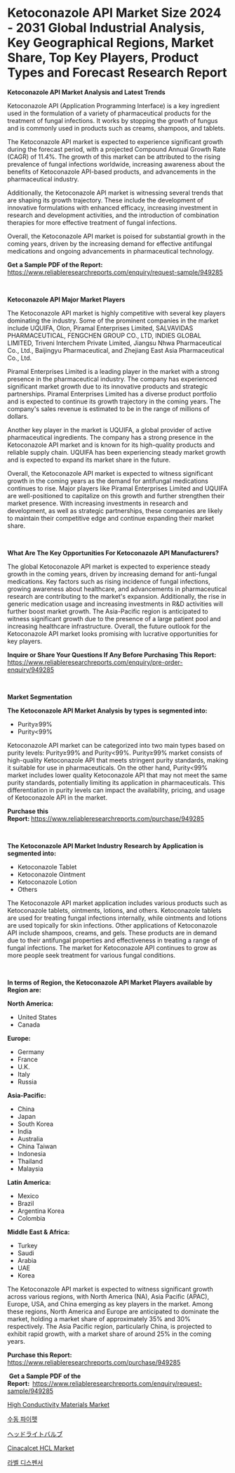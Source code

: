 <p><h1>Ketoconazole API Market Size 2024 - 2031 Global Industrial Analysis, Key Geographical Regions, Market Share, Top Key Players, Product Types and Forecast Research Report</h1></p><p><strong>Ketoconazole API Market Analysis and Latest Trends</strong></p>
<p><p>Ketoconazole API (Application Programming Interface) is a key ingredient used in the formulation of a variety of pharmaceutical products for the treatment of fungal infections. It works by stopping the growth of fungus and is commonly used in products such as creams, shampoos, and tablets.</p><p>The Ketoconazole API market is expected to experience significant growth during the forecast period, with a projected Compound Annual Growth Rate (CAGR) of 11.4%. The growth of this market can be attributed to the rising prevalence of fungal infections worldwide, increasing awareness about the benefits of Ketoconazole API-based products, and advancements in the pharmaceutical industry.</p><p>Additionally, the Ketoconazole API market is witnessing several trends that are shaping its growth trajectory. These include the development of innovative formulations with enhanced efficacy, increasing investment in research and development activities, and the introduction of combination therapies for more effective treatment of fungal infections.</p><p>Overall, the Ketoconazole API market is poised for substantial growth in the coming years, driven by the increasing demand for effective antifungal medications and ongoing advancements in pharmaceutical technology.</p></p>
<p><strong>Get a Sample PDF of the Report:&nbsp;</strong> <a href="https://www.reliableresearchreports.com/enquiry/request-sample/949285">https://www.reliableresearchreports.com/enquiry/request-sample/949285</a></p>
<p>&nbsp;</p>
<p><strong>Ketoconazole API Major Market Players</strong></p>
<p><p>The Ketoconazole API market is highly competitive with several key players dominating the industry. Some of the prominent companies in the market include UQUIFA, Olon, Piramal Enterprises Limited, SALVAVIDAS PHARMACEUTICAL, FENGCHEN GROUP CO., LTD, INDIES GLOBAL LIMITED, Triveni Interchem Private Limited, Jiangsu Nhwa Pharmaceutical Co., Ltd., Baijingyu Pharmaceutical, and Zhejiang East Asia Pharmaceutical Co., Ltd.</p><p>Piramal Enterprises Limited is a leading player in the market with a strong presence in the pharmaceutical industry. The company has experienced significant market growth due to its innovative products and strategic partnerships. Piramal Enterprises Limited has a diverse product portfolio and is expected to continue its growth trajectory in the coming years. The company's sales revenue is estimated to be in the range of millions of dollars.</p><p>Another key player in the market is UQUIFA, a global provider of active pharmaceutical ingredients. The company has a strong presence in the Ketoconazole API market and is known for its high-quality products and reliable supply chain. UQUIFA has been experiencing steady market growth and is expected to expand its market share in the future.</p><p>Overall, the Ketoconazole API market is expected to witness significant growth in the coming years as the demand for antifungal medications continues to rise. Major players like Piramal Enterprises Limited and UQUIFA are well-positioned to capitalize on this growth and further strengthen their market presence. With increasing investments in research and development, as well as strategic partnerships, these companies are likely to maintain their competitive edge and continue expanding their market share.</p></p>
<p>&nbsp;</p>
<p><strong>What Are The Key Opportunities For Ketoconazole API Manufacturers?</strong></p>
<p><p>The global Ketoconazole API market is expected to experience steady growth in the coming years, driven by increasing demand for anti-fungal medications. Key factors such as rising incidence of fungal infections, growing awareness about healthcare, and advancements in pharmaceutical research are contributing to the market's expansion. Additionally, the rise in generic medication usage and increasing investments in R&D activities will further boost market growth. The Asia-Pacific region is anticipated to witness significant growth due to the presence of a large patient pool and increasing healthcare infrastructure. Overall, the future outlook for the Ketoconazole API market looks promising with lucrative opportunities for key players.</p></p>
<p><strong>Inquire or Share Your Questions If Any Before Purchasing This Report:</strong> <a href="https://www.reliableresearchreports.com/enquiry/pre-order-enquiry/949285">https://www.reliableresearchreports.com/enquiry/pre-order-enquiry/949285</a></p>
<p>&nbsp;</p>
<p><strong>Market Segmentation</strong></p>
<p><strong>The Ketoconazole API Market Analysis by types is segmented into:</strong></p>
<p><ul><li>Purity≥99%</li><li>Purity<99%</li></ul></p>
<p><p>Ketoconazole API market can be categorized into two main types based on purity levels: Purity≥99% and Purity<99%. Purity≥99% market consists of high-quality Ketoconazole API that meets stringent purity standards, making it suitable for use in pharmaceuticals. On the other hand, Purity<99% market includes lower quality Ketoconazole API that may not meet the same purity standards, potentially limiting its application in pharmaceuticals. This differentiation in purity levels can impact the availability, pricing, and usage of Ketoconazole API in the market.</p></p>
<p><strong>Purchase this Report:&nbsp;</strong><a href="https://www.reliableresearchreports.com/purchase/949285">https://www.reliableresearchreports.com/purchase/949285</a></p>
<p>&nbsp;</p>
<p><strong>The Ketoconazole API Market Industry Research by Application is segmented into:</strong></p>
<p><ul><li>Ketoconazole Tablet</li><li>Ketoconazole Ointment</li><li>Ketoconazole Lotion</li><li>Others</li></ul></p>
<p><p>The Ketoconazole API market application includes various products such as Ketoconazole tablets, ointments, lotions, and others. Ketoconazole tablets are used for treating fungal infections internally, while ointments and lotions are used topically for skin infections. Other applications of Ketoconazole API include shampoos, creams, and gels. These products are in demand due to their antifungal properties and effectiveness in treating a range of fungal infections. The market for Ketoconazole API continues to grow as more people seek treatment for various fungal conditions.</p></p>
<p>&nbsp;</p>
<p><strong>In terms of Region, the Ketoconazole API Market Players available by Region are:</strong></p>
<p>
    <p> <strong> North America: </strong>
        <ul>
            <li>United States</li>
            <li>Canada</li>
        </ul>
        </p> 
    <p> <strong> Europe: </strong>
        <ul>
            <li>Germany</li>
            <li>France</li>
            <li>U.K.</li>
            <li>Italy</li>
            <li>Russia</li>
        </ul>
        </p> 
    <p> <strong> Asia-Pacific: </strong>
        <ul>
            <li>China</li>
            <li>Japan</li>
            <li>South Korea</li>
            <li>India</li>
            <li>Australia</li>
            <li>China Taiwan</li>
            <li>Indonesia</li>
            <li>Thailand</li>
            <li>Malaysia</li>
        </ul>
        </p> 
    <p> <strong> Latin America: </strong>
        <ul>
            <li>Mexico</li>
            <li>Brazil</li>
            <li>Argentina Korea</li>
            <li>Colombia</li>
        </ul>
        </p> 
    <p> <strong> Middle East & Africa: </strong>
        <ul>
            <li>Turkey</li>
            <li>Saudi</li>
            <li>Arabia</li>
            <li>UAE</li>
            <li>Korea</li>
        </ul>
    </p>
    </p>
<p><p>The Ketoconazole API market is expected to witness significant growth across various regions, with North America (NA), Asia Pacific (APAC), Europe, USA, and China emerging as key players in the market. Among these regions, North America and Europe are anticipated to dominate the market, holding a market share of approximately 35% and 30% respectively. The Asia Pacific region, particularly China, is projected to exhibit rapid growth, with a market share of around 25% in the coming years.</p></p>
<p><strong>Purchase this Report: </strong><a href="https://www.reliableresearchreports.com/purchase/949285">https://www.reliableresearchreports.com/purchase/949285</a></p>
<p>&nbsp;<strong>Get a Sample PDF of the Report:&nbsp;&nbsp;</strong><a href="https://www.reliableresearchreports.com/enquiry/request-sample/949285">https://www.reliableresearchreports.com/enquiry/request-sample/949285</a></p>
<p><strong></strong></p>
<p><p><a href="https://github.com/jj19131/Market-Research-Report-List-1/blob/main/high-conductivity-materials-market.md">High Conductivity Materials Market</a></p><p><a href="https://medium.com/@darianswift1922_33282/%EB%A7%A4%EB%89%B4%EC%96%BC-%ED%8E%98%ED%8E%AB%EC%8B%9C-%EC%8B%9C%EC%9E%A5-%EA%B2%BD%EC%9F%81-%EB%B6%84%EC%84%9D-%EC%8B%9C%EC%9E%A5-%EB%8F%99%ED%96%A5-%EB%B0%8F-2031%EB%85%84%EA%B9%8C%EC%A7%80%EC%9D%98-%EC%98%88%EC%B8%A1-e5478ee09935">수동 파이펫</a></p><p><a href="https://medium.com/@maudward1907/%E3%83%98%E3%83%83%E3%83%89%E3%83%A9%E3%82%A4%E3%83%88%E9%9B%BB%E7%90%83%E5%B8%82%E5%A0%B4%E3%81%AE%E3%82%A4%E3%83%B3%E3%82%B5%E3%82%A4%E3%83%88-%E5%B8%82%E5%A0%B4%E3%83%88%E3%83%AC%E3%83%B3%E3%83%89-%E6%88%90%E9%95%B7-2024%E5%B9%B4%E3%81%8B%E3%82%892031%E5%B9%B4%E3%81%BE%E3%81%A7%E3%81%AE%E4%BA%88%E6%B8%AC-7aac3db31fdd">ヘッドライトバルブ</a></p><p><a href="https://github.com/jodemen/Market-Research-Report-List-1/blob/main/cinacalcet-hcl-market.md">Cinacalcet HCL Market</a></p><p><a href="https://medium.com/@moulafa/%EB%9D%BC%EB%B2%A8-%EB%94%94%EC%8A%A4%ED%8E%9C%EC%84%9C-%EC%8B%9C%EC%9E%A5-%EB%8F%99%ED%96%A5-%EB%B0%8F-%EC%8B%9C%EC%9E%A5-%EB%B6%84%EC%84%9D%EC%9D%80-2024-2031%EB%85%84%EA%B9%8C%EC%A7%80-%EC%98%88%EC%B8%A1%EB%90%A9%EB%8B%88%EB%8B%A4-9e9ba9233df3">라벨 디스펜서</a></p></p>